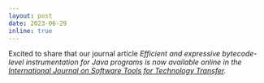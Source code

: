 ```yaml
---
layout: post
date: 2023-06-29 
inline: true
---
```


Excited to share that our journal article <i>Efficient and expressive bytecode-level instrumentation for Java programs<i> is now available online in the [International Journal on Software Tools for Technology Transfer](https://link.springer.com/article/10.1007/s10009-023-00708-z).

 

